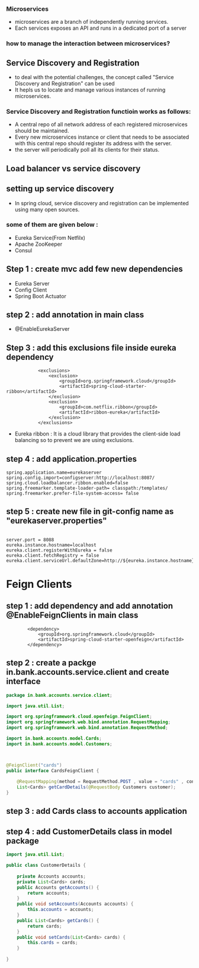 ###  Microservices
- microservices are a branch of independently running services.
- Each services exposes an API and runs in a dedicated port of a server 


### how to manage the interaction between microservices?

## Service Discovery and Registration
- to deal with the potential challenges, the concept called "Service Discovery and Registration" can be used 
- It hepls us to locate and manage various instances of running microservices.
### Service Discovery and Registration functioin works as follows:
- A central repo of all network address of each registered microservices should be maintained.
- Every new microservices instance or client that needs to be associated with this central repo should register its address with the server.
- the server will periodically poll all its clients for their status.

## Load balancer vs service discovery 

## setting up service discovery 

- In spring cloud, service discovery and registration can be implemented using many open sources.
### some of them are given below :
- Eureka Service(From Netfilx)
- Apache ZooKeeper
- Consul

## Step 1 : create mvc add few new dependencies
- Eureka Server
- Config Client 
- Spring Boot Actuator
## step 2 : add annotation in main class
- @EnableEurekaServer
## Step 3 : add this exclusions file inside eureka dependency

```
			<exclusions>
				<exclusion>
					<groupId>org.springframework.cloud</groupId>
					<artifactId>spring-cloud-starter-ribbon</artifactId>
				</exclusion>
				<exclusion>
					<groupId>com.netflix.ribbon</groupId>
					<artifactId>ribbon-eureka</artifactId>
				</exclusion>
			</exclusions>
```

 - Eureka ribbon : It is a cloud library that provides the client-side load balancing so to prevent we are using exclusions. 
## step 4 : add application.properties
```
spring.application.name=eurekaserver
spring.config.import=configserver:http://localhost:8087/
spring.cloud.loadbalancer.ribbon.enabled=false
spring.freemarker.template-loader-path= classpath:/templates/
spring.freemarker.prefer-file-system-access= false
```

## step 5 : create new file in git-config name as "eurekaserver.properties"
```

server.port = 8088
eureka.instance.hostname=localhost
eureka.client.registerWithEureka = false
eureka.client.fetchRegistry = false
eureka.client.serviceUrl.defaultZone=http://${eureka.instance.hostname}:${server.port}/eureka/

```

# Feign Clients

## step 1 : add dependency and add annotation @EnableFeignClients in main class 
```
        <dependency>
			<groupId>org.springframework.cloud</groupId>
			<artifactId>spring-cloud-starter-openfeign</artifactId>
		</dependency>
```
## step 2 : create a packge in.bank.accounts.service.client and create interface 
```java
package in.bank.accounts.service.client;

import java.util.List;

import org.springframework.cloud.openfeign.FeignClient;
import org.springframework.web.bind.annotation.RequestMapping;
import org.springframework.web.bind.annotation.RequestMethod;

import in.bank.accounts.model.Cards;
import in.bank.accounts.model.Customers;



@FeignClient("cards")
public interface CardsFeignClient {
	 
	@RequestMapping(method = RequestMethod.POST , value = "cards" , consumes = "application/json")
	List<Cards> getCardDetails(@RequestBody Customers customer);
}
```


## step 3 : add Cards class to accounts application 

## step 4 : add CustomerDetails class in model package 
```java 
import java.util.List;

public class CustomerDetails {
	
	private Accounts accounts;
	private List<Cards> cards;
	public Accounts getAccounts() {
		return accounts;
	}
	public void setAccounts(Accounts accounts) {
		this.accounts = accounts;
	}
	public List<Cards> getCards() {
		return cards;
	}
	public void setCards(List<Cards> cards) {
		this.cards = cards;
	}
	
}
```


